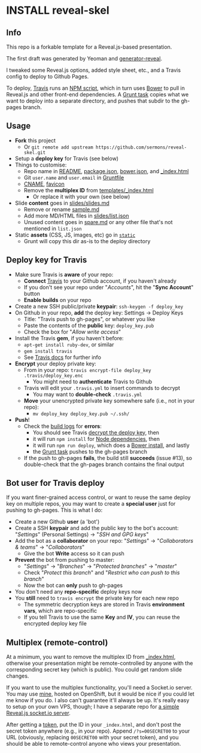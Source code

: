 # INSTALL reveal-skel

## Info
This repo is a forkable template for a Reveal.js-based presentation.

The first draft was generated by Yeoman and
[generator-reveal](https://github.com/slara/generator-reveal).

I tweaked some Reveal.js options, added style sheet, etc., and a Travis config to deploy to Github Pages.

To deploy, [Travis](.travis.yml) runs an [NPM script](package.json),
which in turn uses [Bower](bower.json) to pull in Reveal.js and other
front-end dependencies.  A [Grunt task](Gruntfile.coffee) copies what we want to deploy
into a separate directory, and pushes that subdir to the gh-pages branch.

## Usage
* **Fork** this project
  + Or `git remote add upstream https://github.com/sermons/reveal-skel.git`
* Setup a **deploy key** for Travis (see below)
* Things to customise:
  + Repo name in [README](README.md), [package.json](package.json),
  [bower.json](bower.json), and [_index.html](templates/_index.html)
  + Git `user.name` and `user.email` in [Gruntfile](Gruntfile.coffee)
  + [CNAME](CNAME), [favicon](favicon.ico)
  + Remove the **multiplex ID** from [templates/_index.html](templates/_index.html)
    + Or replace it with your own (see below)
* Slide **content** goes in [slides/slides.md](slides/slides.md)
  + Remove or rename [sample.md](slides/sample.md)
  + Add more MD/HTML files in [slides/list.json](slides/list.json)
  + Unused content goes in [spare.md](slides/spare.md) or any other
  file that's not mentioned in `list.json`
* Static **assets** (CSS, JS, images, etc) go in [`static`](static)
  + Grunt will copy this dir as-is to the deploy directory

## Deploy key for Travis
+ Make sure Travis is **aware** of your repo:
  + **Connect** [Travis](https://travis-ci.org) to your Github account, if you haven't already
  + If you don't see your repo under "*Accounts*", hit the "**Sync Account**" button
  + **Enable builds** on your repo
+ Create a new SSH public/private **keypair**: `ssh-keygen -f deploy_key`
+ On Github in your repo, **add** the deploy key: Settings &rarr; Deploy Keys
  + Title: "Travis push to gh-pages", or whatever you like
  + Paste the contents of the **public** key: `deploy_key.pub`
  + Check the box for "*Allow write access*"
+ Install the Travis **gem**, if you haven't before:
  + `apt-get install ruby-dev`, or similar
  + `gem install travis`
  + See [Travis docs](https://github.com/travis-ci/travis.rb#installation) for further info
+ **Encrypt** your deploy private key:
  + From in your repo: `travis encrypt-file deploy_key .travis/deploy_key.enc`
    + You might need to **authenticate** Travis to Github
  + Travis will edit your `.travis.yml` to insert commands to decrypt
    + You may want to **double-check** `.travis.yml`
  + **Move** your unencrypted private key somewhere safe (i.e., not in your repo):
    + `mv deploy_key deploy_key.pub ~/.ssh/`
+ **Push**!
  + Check the [build logs](https://travis-ci.org/) for **errors**:
    + You should see Travis [decrypt the deploy key](.travis.yml), then
    + it will run `npm install` for [Node dependencies](package.json), then
    + it will run `npm run deploy`, which does a [Bower install](bower.json), and lastly
    + the [Grunt task](Gruntfile.coffee) pushes to the gh-pages branch
  + If the push to gh-pages **fails**, the build still **succeeds** (issue #13), so double-check that the gh-pages branch contains the final output

## Bot user for Travis deploy
If you want finer-grained access control, or want to reuse the same
deploy key on multiple repos, you may want to create a **special user**
just for pushing to gh-pages.  This is what I do:

+ Create a new Github **user** (a 'bot')
+ Create a SSH **keypair** and add the public key to the bot's account:
  "*Settings*" (Personal Settings) &rarr; "*SSH and GPG keys*"
+ Add the bot as a **collaborator** on your repo:
  "*Settings*" &rarr; "*Collaborators &amp; teams*" &rarr; "*Collaborators*"
  + Give the bot **Write** access so it can push
+ **Prevent** the bot from pushing to master:
  + "*Settings*" &rarr; "*Branches*" &rarr; "*Protected branches*" &rarr; "*master*"
  + Check "*Protect this branch*" and "*Restrict who can push to this branch*"
  + Now the bot can **only** push to gh-pages
+ You don't need any **repo-specific** deploy keys now
+ You **still** need to `travis encrypt` the private key for each new repo
  + The symmetric decryption keys are stored in Travis **environment vars**, which are repo-specific
  + If you tell Travis to use the same **Key** and **IV**, you can reuse the encrypted deploy key file

## Multiplex (remote-control)
At a minimum, you want to remove the multiplex ID from
[_index.html](templates/_index.html), otherwise your presentation
might be remote-controlled by anyone with the corresponding secret
key (which is public).  You could get random slide changes.

If you want to use the multiplex functionality, you'll need a Socket.io
server.  You may use [mine](https://mp-seanho00.rhcloud.com/), hosted
on OpenShift, but it would be nice if you could let me know if you do.
I also can't guarantee it'll always be up.  It's really easy to setup
on your own VPS, though; I have a separate repo for
[a simple Reveal.js socket.io server](https://github.com/seanho00/reveal-multiplex).

After getting a [token](https://mp-seanho00.rhcloud.com/token),
put the ID in your `_index.html`, and don't post the secret token
anywhere (e.g., in your repo).  Append `/?s=00SECRET00` to your URL
(obviously, replacing `00SECRET00` with your secret token), and you
should be able to remote-control anyone who views your presentation.
